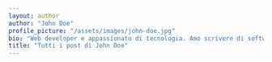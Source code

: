 ```yaml
---
layout: author
author: "John Doe"
profile_picture: "/assets/images/john-doe.jpg"
bio: "Web developer e appassionato di tecnologia. Amo scrivere di software e innovazione."
title: "Tutti i post di John Doe"
---
```

